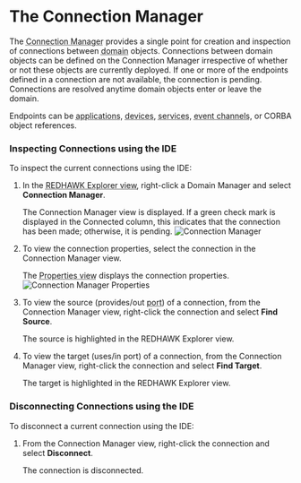 # The Connection Manager

The <abbr title="See Glossary.">Connection Manager</abbr> provides a single point for creation and inspection of connections between <abbr title="See Glossary.">domain</abbr> objects. Connections between domain objects can be defined on the Connection Manager irrespective of whether or not these objects are currently deployed. If one or more of the endpoints defined in a connection are not available, the connection is pending. Connections are resolved anytime domain objects enter or leave the domain.

Endpoints can be <abbr title="See Glossary.">applications</abbr>, <abbr title="See Glossary.">devices</abbr>, <abbr title="See Glossary.">services</abbr>, <abbr title="See Glossary.">event channels</abbr>, or CORBA object references.

### Inspecting Connections using the IDE

To inspect the current connections using the IDE:

1.  In the <abbr title="See Glossary.">REDHAWK Explorer view</abbr>, right-click a Domain Manager and select **Connection Manager**.

    The Connection Manager view is displayed. If a green check mark is displayed in the Connected column, this indicates that the connection has been made; otherwise, it is pending.
    ![Connection Manager](img/ConnectionManager.png)

2.  To view the connection properties, select the connection in the Connection Manager view.

    The <abbr title="See Glossary.">Properties view</abbr> displays the connection properties.
    ![Connection Manager Properties](img/ConnMgrPropertiesView.png)
3.  To view the source (provides/out <abbr title="See Glossary.">port</abbr>) of a connection, from the Connection Manager view, right-click the connection and select **Find Source**.

    The source is highlighted in the REDHAWK Explorer view.
4.  To view the target (uses/in port) of a connection, from the Connection Manager view, right-click the connection and select **Find Target**.

    The target is highlighted in the REDHAWK Explorer view.

### Disconnecting Connections using the IDE

To disconnect a current connection using the IDE:

1.  From the Connection Manager view, right-click the connection and select **Disconnect**.

    The connection is disconnected.

